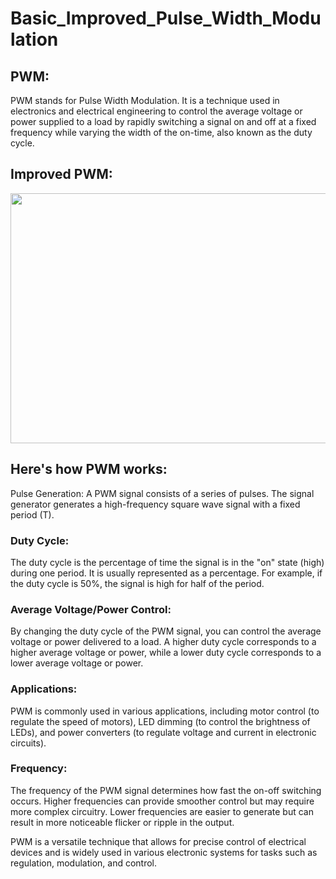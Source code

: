 # Basic_Improved_Pulse_Width_Modulation
## PWM:
PWM stands for Pulse Width Modulation. It is a technique used in electronics and electrical engineering to control the average voltage or power supplied to a load by rapidly switching a signal on and off at a fixed frequency while varying the width of the on-time, also known as the duty cycle.
## Improved PWM:
<p align="center">
  <img width="600" height="400" src="https://github.com/Mohamedfares10/Basic_Improved_Pulse_Width_Modulation/assets/132834702/aa93b7f7-d2bd-4d7d-839c-0a6b5ed1341b">
</p>

## Here's how PWM works:

Pulse Generation: A PWM signal consists of a series of pulses. The signal generator generates a high-frequency square wave signal with a fixed period (T).

### Duty Cycle:
The duty cycle is the percentage of time the signal is in the "on" state (high) during one period. It is usually represented as a percentage. For example, if the duty cycle is 50%, the signal is high for half of the period.

### Average Voltage/Power Control:
By changing the duty cycle of the PWM signal, you can control the average voltage or power delivered to a load. A higher duty cycle corresponds to a higher average voltage or power, while a lower duty cycle corresponds to a lower average voltage or power.

### Applications:
PWM is commonly used in various applications, including motor control (to regulate the speed of motors), LED dimming (to control the brightness of LEDs), and power converters (to regulate voltage and current in electronic circuits).

### Frequency:
The frequency of the PWM signal determines how fast the on-off switching occurs. Higher frequencies can provide smoother control but may require more complex circuitry. Lower frequencies are easier to generate but can result in more noticeable flicker or ripple in the output.

PWM is a versatile technique that allows for precise control of electrical devices and is widely used in various electronic systems for tasks such as regulation, modulation, and control.
